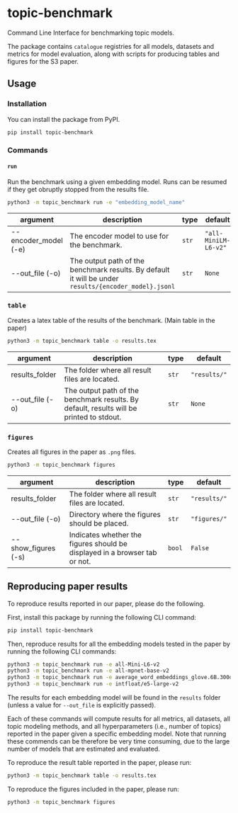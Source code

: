 # topic-benchmark
Command Line Interface for benchmarking topic models.

The package contains `catalogue` registries for all models, datasets and metrics for model evaluation,
along with scripts for producing tables and figures for the S3 paper.

## Usage

### Installation

You can install the package from PyPI.

```bash
pip install topic-benchmark

```

### Commands

#### `run`

Run the benchmark using a given embedding model.
Runs can be resumed if they get obruptly stopped from the results file.

```bash
python3 -m topic_benchmark run -e "embedding_model_name"
```

| argument | description | type | default |
| -------- | ----------- | ---- | ------- |
| --encoder_model (-e) | The encoder model to use for the benchmark. | `str` | `"all-MiniLM-L6-v2"` |
| --out_file (-o) | The output path of the benchmark results. By default it will be under `results/{encoder_model}.jsonl` | `str` | `None` | 

### `table`

Creates a latex table of the results of the benchmark. (Main table in the paper)

```bash
python3 -m topic_benchmark table -o results.tex
```

| argument | description | type | default |
| -------- | ----------- | ---- | ------- |
| results_folder | The folder where all result files are located. | `str` | `"results/"` |
| --out_file (-o) | The output path of the benchmark results. By default, results will be printed to stdout. | `str` | `None` | 

### `figures`

Creates all figures in the paper as `.png` files.

```bash
python3 -m topic_benchmark figures
```

| argument | description | type | default |
| -------- | ----------- | ---- | ------- |
| results_folder | The folder where all result files are located. | `str` | `"results/"` |
| --out_file (-o) | Directory where the figures should be placed.  | `str` | `"figures/"` | 
| --show_figures (-s) | Indicates whether the figures should be displayed in a browser tab or not. | `bool` | `False` | 

## Reproducing paper results
To reproduce results reported in our paper, please do the following.

First, install this package by running the following CLI command:

```bash
pip install topic-benchmark
```

Then, reproduce results for all the embedding models tested in the paper by running the following CLI commands:
```bash
python3 -m topic_benchmark run -e all-Mini-L6-v2
python3 -m topic_benchmark run -e all-mpnet-base-v2
python3 -m topic_benchmark run -e average_word_embeddings_glove.6B.300d
python3 -m topic_benchmark run -e intfloat/e5-large-v2
```

The results for each embedding model will be found in the `results` folder (unless a value for `--out_file` is explicitly passed).

Each of these commands will compute results for all metrics, all datasets, all topic modeling methods, and all hyperparameters (i.e., number of topics) reported in the paper given a specific embedding model. Note that running these commends can be therefore be very time consuming, due to the large number of models that are estimated and evaluated.

To reproduce the result table reported in the paper, please run: 

```bash
python3 -m topic_benchmark table -o results.tex
```

To reproduce the figures included in the paper, please run:
```bash
python3 -m topic_benchmark figures
```
